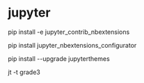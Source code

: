 # jupyter

pip install -e jupyter_contrib_nbextensions

pip install jupyter_nbextensions_configurator

pip install --upgrade jupyterthemes

jt -t grade3
